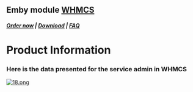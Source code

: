 ## Emby module **[WHMCS](https://puqcloud.com/link.php?id=77)**

#####  [Order now](https://puqcloud.com/whmcs-module-emby.php) | [Download](https://download.puqcloud.com/WHMCS/servers/PUQ_WHMCS-Emby/) | [FAQ](https://faq.puqcloud.com/)

# Product Information

### Here is the data presented for the service admin in WHMCS

[![18.png](https://doc.puq.info/uploads/images/gallery/2023-11/scaled-1680-/18.png)](https://doc.puq.info/uploads/images/gallery/2023-11/18.png)